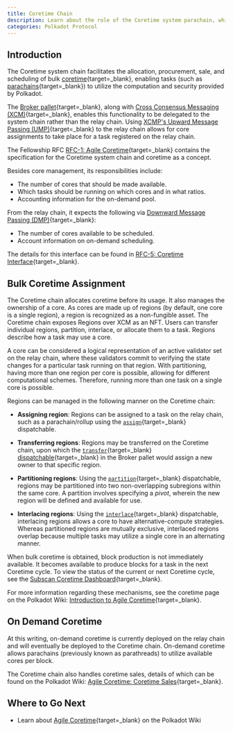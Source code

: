 ```yaml
---
title: Coretime Chain
description: Learn about the role of the Coretime system parachain, which facilitates the sale, purchase, assignment, and mechanisms of bulk coretime.
categories: Polkadot Protocol
---
```


## Introduction

The Coretime system chain facilitates the allocation, procurement, sale, and scheduling of bulk [coretime](/polkadot-protocol/glossary/#coretime){target=\_blank}, enabling tasks (such as [parachains](/polkadot-protocol/glossary/#parachain){target=\_blank}) to utilize the computation and security provided by Polkadot. 

The [Broker pallet](https://paritytech.github.io/polkadot-sdk/master/pallet_broker/index.html){target=\_blank}, along with [Cross Consensus Messaging (XCM)](/parachains/interoperability/){target=\_blank}, enables this functionality to be delegated to the system chain rather than the relay chain. Using [XCMP's Upward Message Passing (UMP)](https://wiki.polkadot.com/learn/learn-xcm-transport/#ump-upward-message-passing){target=\_blank} to the relay chain allows for core assignments to take place for a task registered on the relay chain.

The Fellowship RFC [RFC-1: Agile Coretime](https://github.com/polkadot-fellows/RFCs/blob/main/text/0001-agile-coretime.md){target=\_blank} contains the specification for the Coretime system chain and coretime as a concept.

Besides core management, its responsibilities include: 

- The number of cores that should be made available.
- Which tasks should be running on which cores and in what ratios.
- Accounting information for the on-demand pool.

From the relay chain, it expects the following via [Downward Message Passing (DMP)](https://wiki.polkadot.com/learn/learn-xcm-transport/#dmp-downward-message-passing){target=\_blank}:

- The number of cores available to be scheduled.
- Account information on on-demand scheduling.

The details for this interface can be found in [RFC-5: Coretime Interface](https://github.com/polkadot-fellows/RFCs/blob/main/text/0005-coretime-interface.md){target=\_blank}.

## Bulk Coretime Assignment

The Coretime chain allocates coretime before its usage. It also manages the ownership of a core. As cores are made up of regions (by default, one core is a single region), a region is recognized as a non-fungible asset. The Coretime chain exposes Regions over XCM as an NFT. Users can transfer individual regions, partition, interlace, or allocate them to a task. Regions describe how a task may use a core.

A core can be considered a logical representation of an active validator set on the relay chain, where these validators commit to verifying the state changes for a particular task running on that region. With partitioning, having more than one region per core is possible, allowing for different computational schemes. Therefore, running more than one task on a single core is possible.

Regions can be managed in the following manner on the Coretime chain:

- **Assigning region**: Regions can be assigned to a task on the relay chain, such as a parachain/rollup using the [`assign`](https://paritytech.github.io/polkadot-sdk/master/pallet_broker/pallet/dispatchables/fn.assign.html){target=\_blank} dispatchable.

- **Transferring regions**: Regions may be transferred on the Coretime chain, upon which the [`transfer`](https://paritytech.github.io/polkadot-sdk/master/pallet_broker/pallet/dispatchables/fn.transfer.html){target=\_blank} [dispatchable](/polkadot-protocol/glossary/#dispatchable){target=\_blank} in the Broker pallet would assign a new owner to that specific region.

- **Partitioning regions**: Using the [`partition`](https://paritytech.github.io/polkadot-sdk/master/pallet_broker/pallet/dispatchables/fn.partition.html){target=\_blank} dispatchable, regions may be partitioned into two non-overlapping subregions within the same core. A partition involves specifying a *pivot*, wherein the new region will be defined and available for use.

- **Interlacing regions**: Using the [`interlace`](https://paritytech.github.io/polkadot-sdk/master/pallet_broker/pallet/dispatchables/fn.interlace.html){target=\_blank} dispatchable, interlacing regions allows a core to have alternative-compute strategies. Whereas partitioned regions are mutually exclusive, interlaced regions overlap because multiple tasks may utilize a single core in an alternating manner.

When bulk coretime is obtained, block production is not immediately available. It becomes available to produce blocks for a task in the next Coretime cycle. To view the status of the current or next Coretime cycle, see the [Subscan Coretime Dashboard](https://coretime-polkadot.subscan.io/coretime_dashboard){target=\_blank}.

For more information regarding these mechanisms, see the coretime page on the Polkadot Wiki: [Introduction to Agile Coretime](https://wiki.polkadot.com/learn/learn-agile-coretime/){target=\_blank}. 

## On Demand Coretime

At this writing, on-demand coretime is currently deployed on the relay chain and will eventually be deployed to the Coretime chain. On-demand coretime allows parachains (previously known as parathreads) to utilize available cores per block.

The Coretime chain also handles coretime sales, details of which can be found on the Polkadot Wiki: [Agile Coretime: Coretime Sales](https://wiki.polkadot.com/learn/learn-agile-coretime/#coretime-sales){target=\_blank}.

## Where to Go Next

- Learn about [Agile Coretime](https://wiki.polkadot.com/learn/learn-agile-coretime/#introduction-to-agile-coretime){target=\_blank} on the Polkadot Wiki
